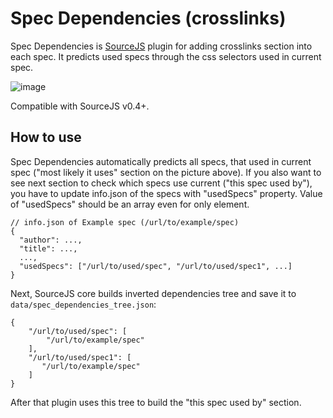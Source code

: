 # Spec Dependencies (crosslinks)

Spec Dependencies is [SourceJS](http://sourcejs.com) plugin for adding crosslinks section into each spec. It predicts used specs through the css selectors used in current spec.

![image](http://monosnap.com/image/gG9KatayyGGg5BxYt3704OIIQHUg0V.png)

Compatible with SourceJS v0.4+.

## How to use

Spec Dependencies automatically predicts all specs, that used in current spec ("most likely it uses" section on the picture above). If you also want to see next section to check which specs use current ("this spec used by"), you have to update info.json of the specs with "usedSpecs" property. Value of "usedSpecs" should be an array even for only element.

```
// info.json of Example spec (/url/to/example/spec)
{
  "author": ...,
  "title": ...,
  ...,
  "usedSpecs": ["/url/to/used/spec", "/url/to/used/spec1", ...]
}
```

Next, SourceJS core builds inverted dependencies tree and save it to `data/spec_dependencies_tree.json`:
```
{
    "/url/to/used/spec": [
        "/url/to/example/spec"
    ],
    "/url/to/used/spec1": [
       "/url/to/example/spec"
    ]
}
```

After that plugin uses this tree to build the "this spec used by" section.
